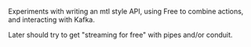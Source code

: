 Experiments with writing an mtl style API, using Free to combine actions, and interacting with Kafka.

Later should try to get "streaming for free" with pipes and/or conduit.
